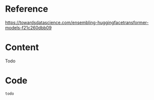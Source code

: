 # Reference
https://towardsdatascience.com/ensembling-huggingfacetransformer-models-f21c260dbb09

# Content
Todo

# Code
```
todo
```
